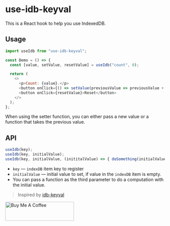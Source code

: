 # use-idb-keyval

This is a React hook to help you use IndexedDB. 

## Usage

```javascript
import useIdb from "use-idb-keyval";

const Demo = () => {
  const [value, setValue, resetValue] = useIdb("count", 0);

  return (
    <>
      <p>Count: {value}.</p>
      <button onClick={() => setValue(previousValue => previousValue + 1)}>Increment</button>
      <button onClick={resetValue}>Reset</button>
    </>
  );
};
```

When using the setter function, you can either pass a new value or a function that takes the previous value.

## API

```javascript
useIdb(key);
useIdb(key, initialValue);
useIdb(key, initialValue, (inititalValue) => { doSomething(initialValue});
```

- `key` &mdash; `indexDB` item key to register
- `initialValue` &mdash; initial value to set, if value in the `indexDB` item is empty.
- You can pass a function as the third parameter to do a computation with the initial value.

> Inspired by [idb-keyval](https://github.com/jakearchibald/idb-keyval)


<a href="https://www.buymeacoffee.com/blp" target="_blank"><img width="217" height="60" src="https://cdn.buymeacoffee.com/buttons/v2/default-yellow.png" alt="Buy Me A Coffee"></a>

